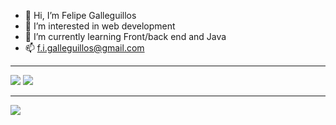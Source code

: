 - 👋 Hi, I’m Felipe Galleguillos
- 👀 I’m interested in web development
- 🌱 I’m currently learning Front/back end and Java
- 📫 f.i.galleguillos@gmail.com

<!---
FelipeGalleguillos/FelipeGalleguillos is a ✨ special ✨ repository because its `README.md` (this file) appears on your GitHub profile.
You can click the Preview link to take a look at your changes.
--->
<hr>
<div>
  <a href="https://www.instagram.com/phillipg.exe/"><img src="https://img.shields.io/badge/Instagram-fc6484?style=for-the-badge&logo=Instagram&logoColor=white"></img></a>
  <a href="mailto:f.i.galleguillos@gmail.com"><img src="https://img.shields.io/badge/Gmail-d43000?style=for-the-badge&logo=Gmail&logoColor=white"></img></a>
</div>
<hr>
<img src="https://github-readme-stats.vercel.app/api?username=FelipeGalleguillos&show_icons=true&theme=radical"></img>


